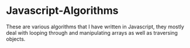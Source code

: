 # Javascript-Algorithms
These are various algorithms that I have written in Javascript, they mostly deal with looping through and manipulating arrays as well as traversing objects.
